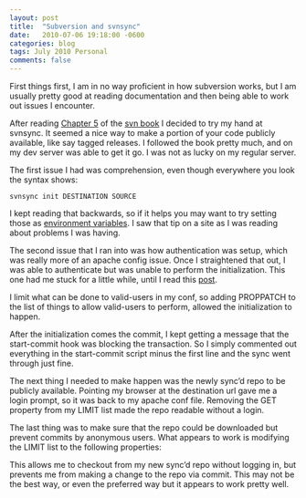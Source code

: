 ```yaml
---
layout: post
title:  "Subversion and svnsync"
date:   2010-07-06 19:18:00 -0600
categories: blog
tags: July 2010 Personal
comments: false
---
```

First things first, I am in no way proficient in how subversion works, but I am usually pretty good at reading documentation and then being able to work out issues I encounter.

After reading [Chapter 5](http://svnbook.red-bean.com/en/1.5/svn-book.html#svn.reposadmin) of the [svn book](http://svnbook.red-bean.com/en/1.5/svn-book.html) I decided to try my hand at svnsync. It seemed a nice way to make a portion of your code publicly available, like say tagged releases. I followed the book pretty much, and on my dev server was able to get it go. I was not as lucky on my regular server.

The first issue I had was comprehension, even though everywhere you look the syntax shows:

``` dos
svnsync init DESTINATION SOURCE
```

I kept reading that backwards, so if it helps you may want to try setting those as [environment variables](http://journal.paul.querna.org/articles/2006/09/14/using-svnsync/). I saw that tip on a site as I was reading about problems I was having.

The second issue that I ran into was how authentication was setup, which was really more of an apache config issue. Once I straightened that out, I was able to authenticate but was unable to perform the initialization. This one had me stuck for a little while, until I read this [post](http://www.svnforum.org/2017/viewtopic.php?t=8425).

I limit what can be done to valid-users in my conf, so adding PROPPATCH to the list of things to allow valid-users to perform, allowed the initialization to happen.

After the initialization comes the commit, I kept getting a message that the start-commit hook was blocking the transaction. So I simply commented out everything in the start-commit script minus the first line and the sync went through just fine.

The next thing I needed to make happen was the newly sync’d repo to be publicly available. Pointing my browser at the destination url gave me a login prompt, so it was back to my apache conf file. Removing the GET property from my LIMIT list made the repo readable without a login.

The last thing was to make sure that the repo could be downloaded but prevent commits by anonymous users. What appears to work is modifying the LIMIT list to the following properties:

This allows me to checkout from my new sync’d repo without logging in, but prevents me from making a change to the repo via commit. This may not be the best way, or even the preferred way but it appears to work pretty well.
